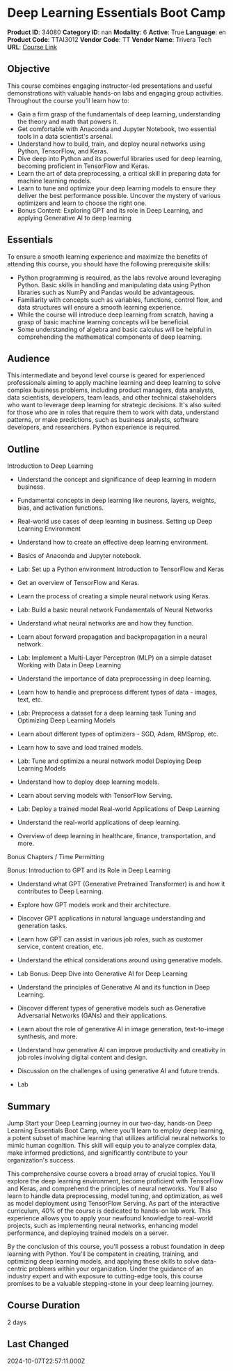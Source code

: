 # Deep Learning Essentials Boot Camp

**Product ID**: 34080
**Category ID**: nan
**Modality**: 6
**Active**: True
**Language**: en
**Product Code**: TTAI3012
**Vendor Code**: TT
**Vendor Name**: Trivera Tech
**URL**: [Course Link](https://www.fastlaneus.com/course/triveratech-ttai3012)

## Objective
This course combines engaging instructor-led presentations and useful demonstrations with valuable hands-on labs and engaging group activities. Throughout the course you’ll learn how to:



- Gain a firm grasp of the fundamentals of deep learning, understanding the theory and math that powers it.
- Get comfortable with Anaconda and Jupyter Notebook, two essential tools in a data scientist's arsenal.
- Understand how to build, train, and deploy neural networks using Python, TensorFlow, and Keras.
- Dive deep into Python and its powerful libraries used for deep learning, becoming proficient in TensorFlow and Keras.
- Learn the art of data preprocessing, a critical skill in preparing data for machine learning models.
- Learn to tune and optimize your deep learning models to ensure they deliver the best performance possible. Uncover the mystery of various optimizers and learn to choose the right one.
- Bonus Content: Exploring GPT and its role in Deep Learning, and applying Generative AI to deep learning

## Essentials
To ensure a smooth learning experience and maximize the benefits of attending this course, you should have the following prerequisite skills:



- Python programming is required, as the labs revolve around leveraging Python. Basic skills in handling and manipulating data using Python libraries such as NumPy and Pandas would be advantageous.
- Familiarity with concepts such as variables, functions, control flow, and data structures will ensure a smooth learning experience.
- While the course will introduce deep learning from scratch, having a grasp of basic machine learning concepts will be beneficial.
- Some understanding of algebra and basic calculus will be helpful in comprehending the mathematical components of deep learning.

## Audience
This intermediate and beyond level course is geared for experienced professionals aiming to apply machine learning and deep learning to solve complex business problems, including product managers, data analysts, data scientists, developers, team leads, and other technical stakeholders who want to leverage deep learning for strategic decisions. It's also suited for those who are in roles that require them to work with data, understand patterns, or make predictions, such as business analysts, software developers, and researchers. Python experience is required.

## Outline
Introduction to Deep Learning


- Understand the concept and significance of deep learning in modern business.
- Fundamental concepts in deep learning like neurons, layers, weights, bias, and activation functions.
- Real-world use cases of deep learning in business.
Setting up Deep Learning Environment


- Understand how to create an effective deep learning environment.
- Basics of Anaconda and Jupyter notebook.
- Lab: Set up a Python environment
Introduction to TensorFlow and Keras


- Get an overview of TensorFlow and Keras.
- Learn the process of creating a simple neural network using Keras.
- Lab: Build a basic neural network
Fundamentals of Neural Networks


- Understand what neural networks are and how they function.
- Learn about forward propagation and backpropagation in a neural network.
- Lab: Implement a Multi-Layer Perceptron (MLP) on a simple dataset
Working with Data in Deep Learning


- Understand the importance of data preprocessing in deep learning.
- Learn how to handle and preprocess different types of data - images, text, etc.
- Lab: Preprocess a dataset for a deep learning task
Tuning and Optimizing Deep Learning Models


- Learn about different types of optimizers - SGD, Adam, RMSprop, etc.
- Learn how to save and load trained models.
- Lab: Tune and optimize a neural network model
Deploying Deep Learning Models


- Understand how to deploy deep learning models.
- Learn about serving models with TensorFlow Serving.
- Lab: Deploy a trained model
Real-world Applications of Deep Learning


- Understand the real-world applications of deep learning.
- Overview of deep learning in healthcare, finance, transportation, and more.

Bonus Chapters / Time Permitting

Bonus: Introduction to GPT and its Role in Deep Learning



- Understand what GPT (Generative Pretrained Transformer) is and how it contributes to Deep Learning.
- Explore how GPT models work and their architecture.
- Discover GPT applications in natural language understanding and generation tasks.
- Learn how GPT can assist in various job roles, such as customer service, content creation, etc.
- Understand the ethical considerations around using generative models.
- Lab
Bonus: Deep Dive into Generative AI for Deep Learning



- Understand the principles of Generative AI and its function in Deep Learning.
- Discover different types of generative models such as Generative Adversarial Networks (GANs) and their applications.
- Learn about the role of generative AI in image generation, text-to-image synthesis, and more.
- Understand how generative AI can improve productivity and creativity in job roles involving digital content and design.
- Discussion on the challenges of using generative AI and future trends.
- Lab

## Summary
Jump Start your Deep Learning journey in our two-day, hands-on Deep Learning Essentials Boot Camp, where you'll learn to employ deep learning, a potent subset of machine learning that utilizes artificial neural networks to mimic human cognition. This skill will equip you to analyze complex data, make informed predictions, and significantly contribute to your organization's success.

This comprehensive course covers a broad array of crucial topics. You'll explore the deep learning environment, become proficient with TensorFlow and Keras, and comprehend the principles of neural networks. You'll also learn to handle data preprocessing, model tuning, and optimization, as well as model deployment using TensorFlow Serving. As part of the interactive curriculum, 40% of the course is dedicated to hands-on lab work. This experience allows you to apply your newfound knowledge to real-world projects, such as implementing neural networks, enhancing model performance, and deploying trained models on a server.

By the conclusion of this course, you'll possess a robust foundation in deep learning with Python. You'll be competent in creating, training, and optimizing deep learning models, and applying these skills to solve data-centric problems within your organization. Under the guidance of an industry expert and with exposure to cutting-edge tools, this course promises to be a valuable stepping-stone in your deep learning journey.

## Course Duration
2 days

## Last Changed
2024-10-07T22:57:11.000Z
